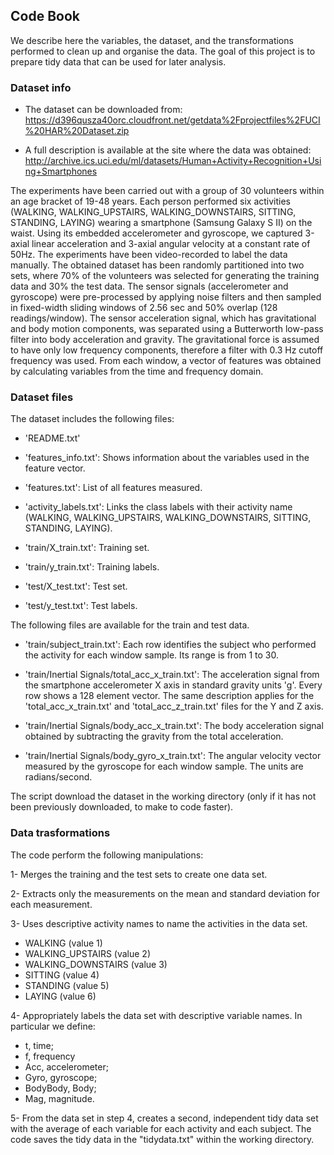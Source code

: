 ## Code Book 

We describe here the variables, the dataset, and the transformations performed to clean up and organise the data. The goal of this project is to prepare tidy data that can be used for later analysis. 

### Dataset info

* The dataset can be downloaded from: https://d396qusza40orc.cloudfront.net/getdata%2Fprojectfiles%2FUCI%20HAR%20Dataset.zip

*  A full description is available at the site where the data was obtained:
http://archive.ics.uci.edu/ml/datasets/Human+Activity+Recognition+Using+Smartphones

The experiments have been carried out with a group of 30 volunteers within an age bracket of 19-48 years.
Each person performed six activities (WALKING, WALKING_UPSTAIRS, WALKING_DOWNSTAIRS, SITTING, STANDING, LAYING) wearing a smartphone (Samsung Galaxy S II) on the waist. Using its embedded accelerometer and gyroscope, we captured 3-axial linear acceleration and 3-axial angular velocity at a constant rate of 50Hz. The experiments have been video-recorded to label the data manually. The obtained dataset has been randomly partitioned into two sets, where 70% of the volunteers was selected for generating the training data and 30% the test data. 
The sensor signals (accelerometer and gyroscope) were pre-processed by applying noise filters and then sampled in fixed-width sliding windows of 2.56 sec and 50% overlap (128 readings/window). The sensor acceleration signal, which has gravitational and body motion components, was separated using a Butterworth low-pass filter into body acceleration and gravity. The gravitational force is assumed to have only low frequency components, therefore a filter with 0.3 Hz cutoff frequency was used. From each window, a vector of features was obtained by calculating variables from the time and frequency domain.

### Dataset files 

The dataset includes the following files:

- 'README.txt'

- 'features_info.txt': Shows information about the variables used in the feature vector.

- 'features.txt': List of all features measured.

- 'activity_labels.txt': Links the class labels with their activity name (WALKING, WALKING_UPSTAIRS, WALKING_DOWNSTAIRS, SITTING, STANDING, LAYING).

- 'train/X_train.txt': Training set.

- 'train/y_train.txt': Training labels.

- 'test/X_test.txt': Test set.

- 'test/y_test.txt': Test labels.

The following files are available for the train and test data. 

- 'train/subject_train.txt': Each row identifies the subject who performed the activity for each window sample. Its range is from 1 to 30.

- 'train/Inertial Signals/total_acc_x_train.txt': The acceleration signal from the smartphone accelerometer X axis in standard gravity units 'g'. Every row shows a 128 element vector. The same description applies for the 'total_acc_x_train.txt' and 'total_acc_z_train.txt' files for the Y and Z axis.

- 'train/Inertial Signals/body_acc_x_train.txt': The body acceleration signal obtained by subtracting the gravity from the total acceleration.

- 'train/Inertial Signals/body_gyro_x_train.txt': The angular velocity vector measured by the gyroscope for each window sample. The units are radians/second.

The script download the dataset in the working directory (only if it has not been previously downloaded, to make to code faster).

### Data trasformations
 The code perform the following manipulations:

1- Merges the training and the test sets to create one data set.

2- Extracts only the measurements on the mean and standard deviation for each measurement.

3- Uses descriptive activity names to name the activities in the data set.

- WALKING (value 1)
- WALKING_UPSTAIRS (value 2)
- WALKING_DOWNSTAIRS (value 3)
- SITTING (value 4)
- STANDING (value 5)
- LAYING (value 6)

4- Appropriately labels the data set with descriptive variable names.
In particular we define:
- t, time;
- f, frequency
- Acc, accelerometer;
- Gyro, gyroscope;
- BodyBody, Body;
- Mag, magnitude.

5- From the data set in step 4, creates a second, independent tidy data set with the average of each variable for each activity and each subject.
The code saves the tidy data in the "tidydata.txt" within the working directory.
